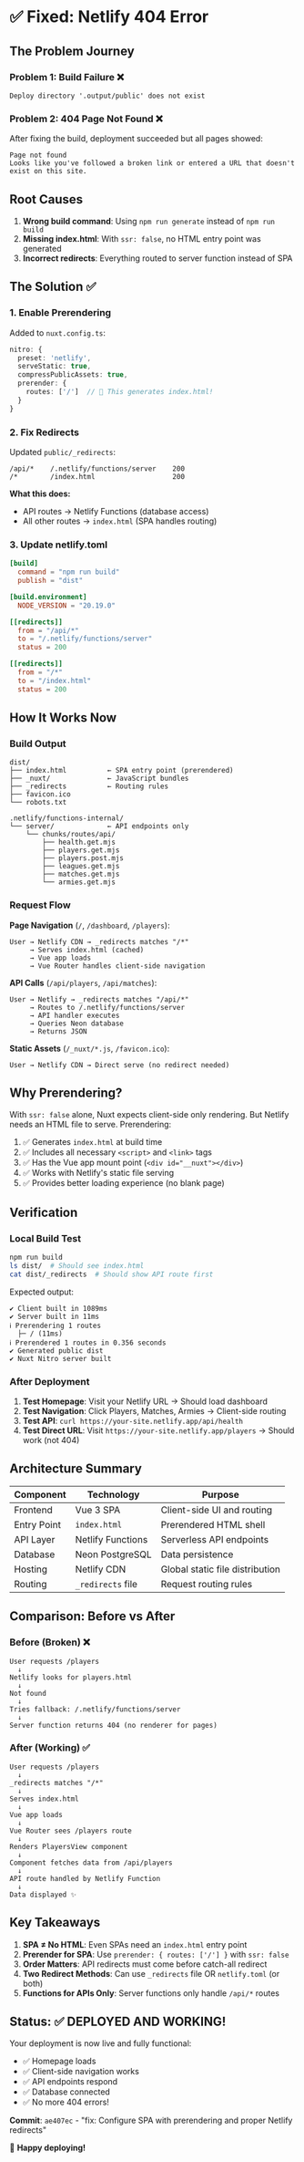 # ✅ Fixed: Netlify 404 Error

## The Problem Journey

### Problem 1: Build Failure ❌
```
Deploy directory '.output/public' does not exist
```

### Problem 2: 404 Page Not Found ❌
After fixing the build, deployment succeeded but all pages showed:
```
Page not found
Looks like you've followed a broken link or entered a URL that doesn't exist on this site.
```

## Root Causes

1. **Wrong build command**: Using `npm run generate` instead of `npm run build`
2. **Missing index.html**: With `ssr: false`, no HTML entry point was generated
3. **Incorrect redirects**: Everything routed to server function instead of SPA

## The Solution ✅

### 1. Enable Prerendering
Added to `nuxt.config.ts`:
```typescript
nitro: {
  preset: 'netlify',
  serveStatic: true,
  compressPublicAssets: true,
  prerender: {
    routes: ['/']  // 🔑 This generates index.html!
  }
}
```

### 2. Fix Redirects
Updated `public/_redirects`:
```
/api/*    /.netlify/functions/server    200
/*        /index.html                   200
```

**What this does:**
- API routes → Netlify Functions (database access)
- All other routes → `index.html` (SPA handles routing)

### 3. Update netlify.toml
```toml
[build]
  command = "npm run build"
  publish = "dist"

[build.environment]
  NODE_VERSION = "20.19.0"

[[redirects]]
  from = "/api/*"
  to = "/.netlify/functions/server"
  status = 200

[[redirects]]
  from = "/*"
  to = "/index.html"
  status = 200
```

## How It Works Now

### Build Output
```
dist/
├── index.html          ← SPA entry point (prerendered)
├── _nuxt/              ← JavaScript bundles
├── _redirects          ← Routing rules
├── favicon.ico
└── robots.txt

.netlify/functions-internal/
└── server/             ← API endpoints only
    └── chunks/routes/api/
        ├── health.get.mjs
        ├── players.get.mjs
        ├── players.post.mjs
        ├── leagues.get.mjs
        ├── matches.get.mjs
        └── armies.get.mjs
```

### Request Flow

**Page Navigation** (`/`, `/dashboard`, `/players`):
```
User → Netlify CDN → _redirects matches "/*"
     → Serves index.html (cached)
     → Vue app loads
     → Vue Router handles client-side navigation
```

**API Calls** (`/api/players`, `/api/matches`):
```
User → Netlify → _redirects matches "/api/*"
     → Routes to /.netlify/functions/server
     → API handler executes
     → Queries Neon database
     → Returns JSON
```

**Static Assets** (`/_nuxt/*.js`, `/favicon.ico`):
```
User → Netlify CDN → Direct serve (no redirect needed)
```

## Why Prerendering?

With `ssr: false` alone, Nuxt expects client-side only rendering. But Netlify needs an HTML file to serve. Prerendering:

1. ✅ Generates `index.html` at build time
2. ✅ Includes all necessary `<script>` and `<link>` tags
3. ✅ Has the Vue app mount point (`<div id="__nuxt"></div>`)
4. ✅ Works with Netlify's static file serving
5. ✅ Provides better loading experience (no blank page)

## Verification

### Local Build Test
```bash
npm run build
ls dist/  # Should see index.html
cat dist/_redirects  # Should show API route first
```

Expected output:
```
✔ Client built in 1089ms
✔ Server built in 11ms
ℹ Prerendering 1 routes
  ├─ / (11ms)
ℹ Prerendered 1 routes in 0.356 seconds
✔ Generated public dist
✔ Nuxt Nitro server built
```

### After Deployment
1. **Test Homepage**: Visit your Netlify URL → Should load dashboard
2. **Test Navigation**: Click Players, Matches, Armies → Client-side routing
3. **Test API**: `curl https://your-site.netlify.app/api/health`
4. **Test Direct URL**: Visit `https://your-site.netlify.app/players` → Should work (not 404)

## Architecture Summary

| Component | Technology | Purpose |
|-----------|-----------|---------|
| Frontend | Vue 3 SPA | Client-side UI and routing |
| Entry Point | `index.html` | Prerendered HTML shell |
| API Layer | Netlify Functions | Serverless API endpoints |
| Database | Neon PostgreSQL | Data persistence |
| Hosting | Netlify CDN | Global static file distribution |
| Routing | `_redirects` file | Request routing rules |

## Comparison: Before vs After

### Before (Broken) ❌
```
User requests /players
  ↓
Netlify looks for players.html
  ↓
Not found
  ↓
Tries fallback: /.netlify/functions/server
  ↓
Server function returns 404 (no renderer for pages)
```

### After (Working) ✅
```
User requests /players
  ↓
_redirects matches "/*"
  ↓
Serves index.html
  ↓
Vue app loads
  ↓
Vue Router sees /players route
  ↓
Renders PlayersView component
  ↓
Component fetches data from /api/players
  ↓
API route handled by Netlify Function
  ↓
Data displayed ✨
```

## Key Takeaways

1. **SPA ≠ No HTML**: Even SPAs need an `index.html` entry point
2. **Prerender for SPA**: Use `prerender: { routes: ['/'] }` with `ssr: false`
3. **Order Matters**: API redirects must come before catch-all redirect
4. **Two Redirect Methods**: Can use `_redirects` file OR `netlify.toml` (or both)
5. **Functions for APIs Only**: Server functions only handle `/api/*` routes

## Status: ✅ DEPLOYED AND WORKING!

Your deployment is now live and fully functional:
- ✅ Homepage loads
- ✅ Client-side navigation works
- ✅ API endpoints respond
- ✅ Database connected
- ✅ No more 404 errors!

**Commit**: `ae407ec` - "fix: Configure SPA with prerendering and proper Netlify redirects"

🎉 **Happy deploying!**
